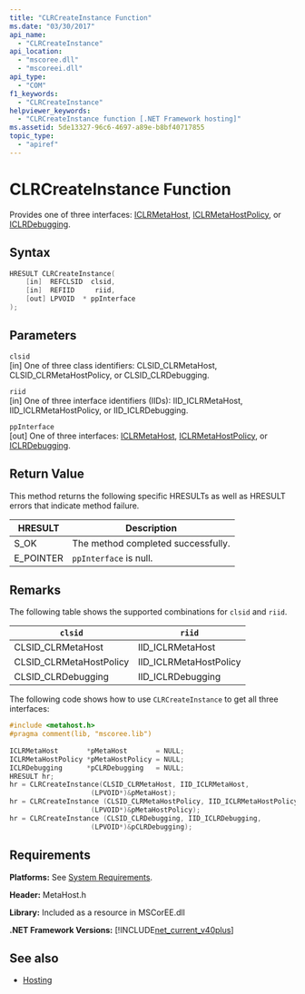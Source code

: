 ```yaml
---
title: "CLRCreateInstance Function"
ms.date: "03/30/2017"
api_name: 
  - "CLRCreateInstance"
api_location: 
  - "mscoree.dll"
  - "mscoreei.dll"
api_type: 
  - "COM"
f1_keywords: 
  - "CLRCreateInstance"
helpviewer_keywords: 
  - "CLRCreateInstance function [.NET Framework hosting]"
ms.assetid: 5de13327-96c6-4697-a89e-b8bf40717855
topic_type: 
  - "apiref"
---
```

# CLRCreateInstance Function
Provides one of three interfaces: [ICLRMetaHost](../../../../docs/framework/unmanaged-api/hosting/iclrmetahost-interface.md), [ICLRMetaHostPolicy](../../../../docs/framework/unmanaged-api/hosting/iclrmetahostpolicy-interface.md), or [ICLRDebugging](../../../../docs/framework/unmanaged-api/debugging/iclrdebugging-interface.md).  
  
## Syntax  
  
```cpp  
HRESULT CLRCreateInstance(  
    [in]  REFCLSID  clsid,  
    [in]  REFIID     riid,  
    [out] LPVOID  * ppInterface  
);  
```  
  
## Parameters  
 `clsid`  
 [in] One of three class identifiers: CLSID_CLRMetaHost, CLSID_CLRMetaHostPolicy, or CLSID_CLRDebugging.  
  
 `riid`  
 [in] One of three interface identifiers (IIDs): IID_ICLRMetaHost, IID_ICLRMetaHostPolicy, or IID_ICLRDebugging.  
  
 `ppInterface`  
 [out] One of three interfaces: [ICLRMetaHost](../../../../docs/framework/unmanaged-api/hosting/iclrmetahost-interface.md), [ICLRMetaHostPolicy](../../../../docs/framework/unmanaged-api/hosting/iclrmetahostpolicy-interface.md), or [ICLRDebugging](../../../../docs/framework/unmanaged-api/debugging/iclrdebugging-interface.md).  
  
## Return Value  
 This method returns the following specific HRESULTs as well as HRESULT errors that indicate method failure.  
  
|HRESULT|Description|  
|-------------|-----------------|  
|S_OK|The method completed successfully.|  
|E_POINTER|`ppInterface` is null.|  
  
## Remarks  
 The following table shows the supported combinations for `clsid` and `riid`.  
  
|`clsid`|`riid`|  
|--------------|------------|  
|CLSID_CLRMetaHost|IID_ICLRMetaHost|  
|CLSID_CLRMetaHostPolicy|IID_ICLRMetaHostPolicy|  
|CLSID_CLRDebugging|IID_ICLRDebugging|  
  
 The following code shows how to use `CLRCreateInstance` to get all three interfaces:  
  
```cpp  
#include <metahost.h>  
#pragma comment(lib, "mscoree.lib")  
  
ICLRMetaHost       *pMetaHost       = NULL;  
ICLRMetaHostPolicy *pMetaHostPolicy = NULL;  
ICLRDebugging      *pCLRDebugging   = NULL;  
HRESULT hr;  
hr = CLRCreateInstance(CLSID_CLRMetaHost, IID_ICLRMetaHost,  
                    (LPVOID*)&pMetaHost);  
hr = CLRCreateInstance (CLSID_CLRMetaHostPolicy, IID_ICLRMetaHostPolicy,  
                    (LPVOID*)&pMetaHostPolicy);  
hr = CLRCreateInstance (CLSID_CLRDebugging, IID_ICLRDebugging,  
                    (LPVOID*)&pCLRDebugging);  
```  
  
## Requirements  
 **Platforms:** See [System Requirements](../../../../docs/framework/get-started/system-requirements.md).  
  
 **Header:** MetaHost.h  
  
 **Library:** Included as a resource in MSCorEE.dll  
  
 **.NET Framework Versions:** [!INCLUDE[net_current_v40plus](../../../../includes/net-current-v40plus-md.md)]  
  
## See also

- [Hosting](../../../../docs/framework/unmanaged-api/hosting/index.md)
